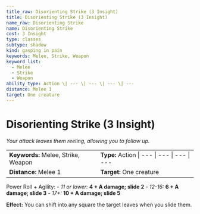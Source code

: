 ```yaml
---
title_raw: Disorienting Strike (3 Insight)
title: Disorienting Strike (3 Insight)
name_raw: Disorienting Strike
name: Disorienting Strike
cost: 3 Insight
type: classes
subtype: shadow
kind: gasping in pain
keywords: Melee, Strike, Weapon
keyword_list:
  - Melee
  - Strike
  - Weapon
ability_type: Action \| --- \| --- \| --- \| ---
distance: Melee 1
target: One creature
---
```


# Disorienting Strike (3 Insight)

*Your attack leaves them reeling, allowing you to follow up.*

|                                     |                                              |
| :---------------------------------- | :------------------------------------------- |
| **Keywords:** Melee, Strike, Weapon | **Type:** Action \| --- \| --- \| --- \| --- |
| **Distance:** Melee 1               | **Target:** One creature                     |

Power Roll + Agility: - *11 or lower:* **4 + A damage; slide 2** - *12-16:* **6 + A damage; slide 3** - *17+:* **10 + A damage; slide 5**

**Effect:** You can shift into any square the target leaves when you slide them.
